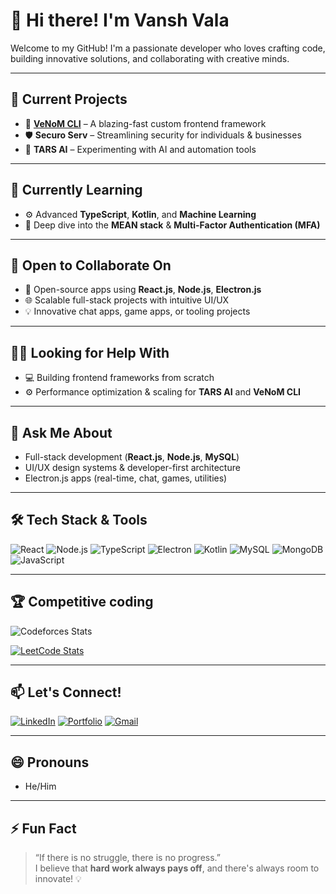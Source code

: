# 👋 Hi there! I'm **Vansh Vala**

Welcome to my GitHub! I'm a passionate developer who loves crafting code, building innovative solutions, and collaborating with creative minds.

---

## 🔭 Current Projects
- 🚀 **[VeNoM CLI](#)** – A blazing-fast custom frontend framework  
- 🛡️ **Securo Serv** – Streamlining security for individuals & businesses  
- 🤖 **TARS AI** – Experimenting with AI and automation tools  

---

## 🌱 Currently Learning
- ⚙️ Advanced **TypeScript**, **Kotlin**, and **Machine Learning**  
- 🧠 Deep dive into the **MEAN stack** & **Multi-Factor Authentication (MFA)**  

---

## 🤝 Open to Collaborate On
- 🚀 Open-source apps using **React.js**, **Node.js**, **Electron.js**  
- 🌐 Scalable full-stack projects with intuitive UI/UX  
- 💡 Innovative chat apps, game apps, or tooling projects  

---

## 🙋‍♂️ Looking for Help With
- 💻 Building frontend frameworks from scratch  
- ⚙️ Performance optimization & scaling for **TARS AI** and **VeNoM CLI**

---

## 💬 Ask Me About
- Full-stack development (**React.js**, **Node.js**, **MySQL**)  
- UI/UX design systems & developer-first architecture  
- Electron.js apps (real-time, chat, games, utilities)

---

## 🛠️ Tech Stack & Tools

![React](https://img.shields.io/badge/ReactJS-61DAFB?style=flat&logo=react&logoColor=black)
![Node.js](https://img.shields.io/badge/Node.js-339933?style=flat&logo=node.js&logoColor=white)
![TypeScript](https://img.shields.io/badge/TypeScript-007ACC?style=flat&logo=typescript&logoColor=white)
![Electron](https://img.shields.io/badge/Electron-47848F?style=flat&logo=electron&logoColor=white)
![Kotlin](https://img.shields.io/badge/Kotlin-7F52FF?style=flat&logo=kotlin&logoColor=white)
![MySQL](https://img.shields.io/badge/MySQL-4479A1?style=flat&logo=mysql&logoColor=white)
![MongoDB](https://img.shields.io/badge/MongoDB-47A248?style=flat&logo=mongodb&logoColor=white)
![JavaScript](https://img.shields.io/badge/JavaScript-F7DF1E?style=flat&logo=javascript&logoColor=black)

---

## 🏆 Competitive coding

![Codeforces Stats](https://codeforces-readme-stats.vercel.app/api/card?username=VanshVala)

<!-- Uncomment below for a dynamic card (note: may break on GitHub) -->
<!-- <img src="https://cf-stats-api.vercel.app/api?username=VanshVala" alt="Codeforces Stats" /> -->


[![LeetCode Stats](https://leetcard.jacoblin.cool/VanshVala?ext=contest&ext=heatmap)](https://leetcode.com/u/vanshvala01/)

---

## 📫 Let's Connect!

[![LinkedIn](https://img.shields.io/badge/LinkedIn-0077B5?style=flat&logo=linkedin&logoColor=white)](https://linkedin.com/in/vansh-vala)
[![Portfolio](https://img.shields.io/badge/Portfolio-Visit-blueviolet?style=flat&logo=netlify&logoColor=white)](https://vansh-vala.netlify.app)
[![Gmail](https://img.shields.io/badge/Gmail-vanshvala01@gmail.com-D14836?style=flat&logo=gmail&logoColor=white)](mailto:vanshvala01@gmail.com)

---

## 😄 Pronouns
- He/Him

---

## ⚡ Fun Fact
> “If there is no struggle, there is no progress.”  
I believe that **hard work always pays off**, and there's always room to innovate! 💡